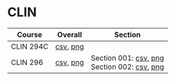 # CLIN

| Course | Overall | Section |
| ------ | ------- | ------- |
| CLIN 294C | [csv](https://github.com/UCSD-Historical-Enrollment-Data/2024Spring/blob/main/overall/CLIN%20294C.csv), [png](https://raw.githubusercontent.com/UCSD-Historical-Enrollment-Data/2024Spring/main/plot_overall/CLIN%20294C.png) |  |
| CLIN 296 | [csv](https://github.com/UCSD-Historical-Enrollment-Data/2024Spring/blob/main/overall/CLIN%20296.csv), [png](https://raw.githubusercontent.com/UCSD-Historical-Enrollment-Data/2024Spring/main/plot_overall/CLIN%20296.png) | Section 001: [csv](https://github.com/UCSD-Historical-Enrollment-Data/2024Spring/blob/main/section/CLIN%20296_001.csv), [png](https://raw.githubusercontent.com/UCSD-Historical-Enrollment-Data/2024Spring/main/plot_section/CLIN%20296_001.png)<br>Section 002: [csv](https://github.com/UCSD-Historical-Enrollment-Data/2024Spring/blob/main/section/CLIN%20296_002.csv), [png](https://raw.githubusercontent.com/UCSD-Historical-Enrollment-Data/2024Spring/main/plot_section/CLIN%20296_002.png) |

